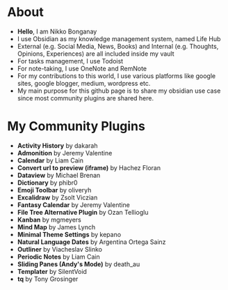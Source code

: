 # About
- **Hello**, I am Nikko Bonganay
- I use Obsidian as my knowledge management system, named Life Hub
- External (e.g. Social Media, News, Books) and Internal (e.g. Thoughts, Opinions, Experiences) are all included inside my vault
- For tasks management, I use Todoist
- For note-taking, I use OneNote and RemNote
- For my contributions to this world, I use various platforms like google sites, google blogger, medium, wordpress etc.
- My main purpose for this github page is to share my obsidian use case since most community plugins are shared here.

# My Community Plugins
- **Activity History** by dakarah
- **Admonition** by Jeremy Valentine
- **Calendar** by Liam Cain
- **Convert url to preview (iframe)** by Hachez Floran
- **Dataview** by Michael Brenan
- **Dictionary** by phibr0
- **Emoji Toolbar** by oliveryh
- **Excalidraw** by Zsolt Viczian
- **Fantasy Calendar** by Jeremy Valentine
- **File Tree Alternative Plugin** by Ozan Tellioglu
- **Kanban** by mgmeyers
- **Mind Map** by James Lynch
- **Minimal Theme Settings** by kepano
- **Natural Language Dates** by Argentina Ortega Sainz
- **Outliner** by Viacheslav Slinko
- **Periodic Notes** by Liam Cain
- **Sliding Panes (Andy's Mode)** by death_au
- **Templater** by SilentVoid
- **tq** by Tony Grosinger

